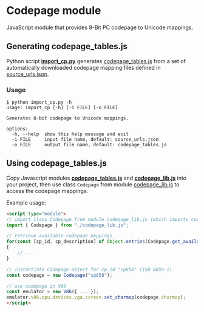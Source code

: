 # Codepage module

JavaScript module that provides 8-Bit PC codepage to Unicode mappings.

## Generating codepage_tables.js

Python script **[import_cp.py](import_cp.py)** generates [codepage_tables.js](codepage_tables.js) from a set of automatically downloaded codepage mapping files defined in [source_urls.json](source_urls.json).

### Usage

    $ python import_cp.py -h
    usage: import_cp [-h] [-i FILE] [-o FILE]

    Generates 8-bit codepage to Unicode mappings.

    options:
      -h, --help  show this help message and exit
      -i FILE     input file name, default: source_urls.json
      -o FILE     output file name, default: codepage_tables.js

## Using codepage_tables.js

Copy Javascript modules **[codepage_tables.js](codepage_tables.js)** and **[codepage_lib.js](codepage_lib.js)** into your project, then use class `Codepage` from module [codepage_lib.js](codepage_lib.js) to access the codepage mappings.

Example usage:

```HTML
<script type="module">
// import class Codepage from module codepage_lib.js (which imports codepage_tables.js)
import { Codepage } from "./codepage_lib.js";

// retrieve available codepage mappings
for(const [cp_id, cp_description] of Object.entries(Codepage.get_available_codepages()))
{
    // ...
}

// instantiate Codepage object for cp_id "cp858" (ISO 8859-1)
const codepage = new Codepage("cp858");

// use codepage in V86
const emulator = new V86({ ... });
emulator.v86.cpu.devices.vga.screen.set_charmap(codepage.charmap);
</script>
```
